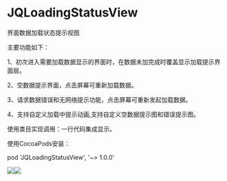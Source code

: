 # JQLoadingStatusView
界面数据加载状态提示视图<p>
主要功能如下：<p>
1、初次进入需要加载数据显示的界面时，在数据未加完成时覆盖显示加载提示界面层。<p>
2、空数据提示界面，点击屏幕可重新加载数据。<p>
3、请求数据错误和无网络提示功能，点击屏幕可重新发起加载数据。<p>
4、支持自定义加载中提示动画,支持自定义空数据提示图和错误提示图。<p>
使用类目实现调用：一行代码集成显示。<p>
使用CocoaPods安装：<p>
pod 'JQLoadingStatusView', '~> 1.0.0'<p><p>
![](https://raw.githubusercontent.com/Metoos/JQLoadingStatusView/master/screenshots/screenshots1.gif)![](https://raw.githubusercontent.com/Metoos/JQLoadingStatusView/master/screenshots/screenshots2.gif)
